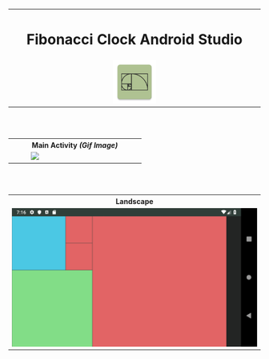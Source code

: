 

<table>
		<th colspan="3"><h1><b>Fibonacci Clock Android Studio</b></h1></th>
  <tr>
    <td width="40%"></td>
    <td><img src="https://github.com/iluso-6/Fibonacci_Clock_Android_Studio/blob/master/main/ic_launcher-web.png?raw=true"></td>
    <td width="40%"></td>

<br><br>

  </tr>
  
</table>  


<br><br>
     
     

<table>
		<th colspan="3">Main Activity <i>(Gif Image)</i></th>
  <tr>
     <td width="10%"></td>
    <td width="50%"><img src="https://github.com/iluso-6/Fibonacci_Clock_Android_Studio/blob/master/screenshots/screen.gif?raw=true?"></td>
    <td width="10%"></td>

  </tr>
  
</table>
<br><br>
<table>
		<th colspan="3">Landscape</th>
  <tr>
 <td><img src="https://github.com/iluso-6/Fibonacci_Clock_Android_Studio/blob/master/screenshots/Screenshot_landscape.png?raw=true?"></td>


  </tr>
  
</table>


